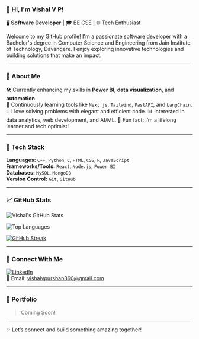 ### 👋 Hi, I'm Vishal V P! 

🖥️ **Software Developer** | 🎓 BE CSE | 🌐 Tech Enthusiast

Welcome to my GitHub profile! I'm a passionate software developer with a Bachelor's degree in Computer Science and Engineering from Jain Institute of Technology, Davangere. I enjoy exploring innovative technologies and building solutions that make an impact.

---

### 🚀 About Me

🛠️ Currently enhancing my skills in **Power BI**, **data visualization**, and **automation**.  
🌱 Continuously learning tools like `Next.js`, `Tailwind`, `FastAPI`, and `LangChain`.
💡 I love solving problems with elegant and efficient code.
📊 Interested in data analytics, web development, and AI/ML.
🧠 Fun fact: I’m a lifelong learner and tech optimist!

---

### 🧰 Tech Stack

**Languages:** `C++`, `Python`, `C`, `HTML`, `CSS`, `R`, `JavaScript`  
**Frameworks/Tools:** `React`, `Node.js`, `Power BI`  
**Databases:** `MySQL`, `MongoDB`  
**Version Control:** `Git`, `GitHub`

---

### 📈 GitHub Stats

![Vishal's GitHub Stats](https://github-readme-stats.vercel.app/api?username=vz9087&show_icons=true&theme=dark&hide_border=false&count_private=true)

![Top Languages](https://github-readme-stats.vercel.app/api/top-langs/?username=vz9087&layout=compact&theme=dark&hide_border=false)

[![GitHub Streak](https://streak-stats.demolab.com?user=vz9087&theme=dark&hide_border=false)](https://git.io/streak-stats)

---

### 🔗 Connect With Me

[![LinkedIn](https://img.shields.io/badge/LinkedIn-0077B5?style=flat&logo=linkedin&logoColor=white)](https://www.linkedin.com/in/vishal-vp-b12341231)  
📧 Email: vishalvpurshan360@gmail.com

---

### 🧳 Portfolio
> Coming Soon!

---

✨ Let’s connect and build something amazing together!
